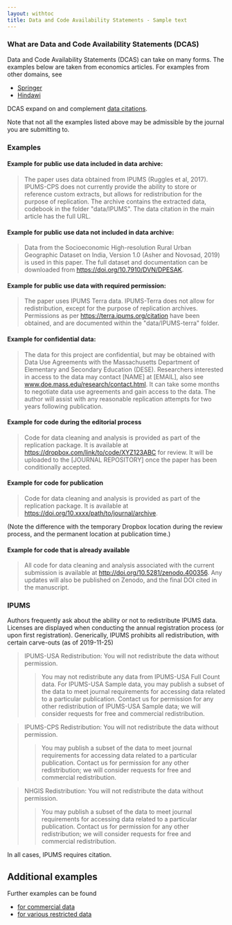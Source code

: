 ```yaml
---
layout: withtoc
title: Data and Code Availability Statements - Sample text
---
```


### What are Data and Code Availability Statements (DCAS)

Data and Code Availability Statements (DCAS) can take on many forms. The examples below are taken from economics articles. For examples from other domains, see
- [Springer](https://www.springernature.com/gp/authors/research-data-policy/data-availability-statements/12330880)
- [Hindawi](https://www.hindawi.com/research.data/#statement.templates)

DCAS expand on and complement [data citations](Data_citation_guidance.md).

Note that not all the examples listed above may be admissible by the journal you are submitting to. 

### Examples
#### Example for public use data included in data archive:

> The paper uses data obtained from IPUMS (Ruggles et al, 2017). IPUMS-CPS does not currently provide the ability to store or reference custom extracts, but allows for redistribution for the purpose of replication. The archive contains the extracted data, codebook in the folder "data/IPUMS". The data citation in the main article has the full URL. 


#### Example for public use data not included in data archive:

> Data from the Socioeconomic High-resolution Rural Urban Geographic Dataset on India, Version 1.0  (Asher and Novosad, 2019) is used in this paper. The full dataset and documentation can be downloaded from https://doi.org/10.7910/DVN/DPESAK.

#### Example for public use data with required permission:
> The paper uses IPUMS Terra data. IPUMS-Terra does not allow for redistribution, except for the purpose of replication archives. Permissions as per https://terra.ipums.org/citation have been obtained, and are documented within the "data/IPUMS-terra" folder.


#### Example for confidential data: 
> The data for this project are confidential, but may be obtained with Data Use Agreements with the Massachusetts Department of Elementary and Secondary Education (DESE). Researchers interested in access to the data may contact [NAME] at [EMAIL], also see www.doe.mass.edu/research/contact.html. It can take some months to negotiate data use agreements and gain access to the data. The author will assist with any reasonable replication attempts for two years following publication.

#### Example for code during the editorial process
> Code for data cleaning and analysis is provided as part of the replication package. It is available at https://dropbox.com/link/to/code/XYZ123ABC for review. It will be uploaded to the [JOURNAL REPOSITORY] once the paper has been conditionally accepted.

#### Example for code for publication
> Code for data cleaning and analysis is provided as part of the replication package. It is available at https://doi.org/10.xxxx/path/to/journal/archive.

(Note the difference with the temporary Dropbox location during the review process, and the permanent location at publication time.)

#### Example for code that is already available
> All code for data cleaning and analysis associated with the current submission is available at http://doi.org/10.5281/zenodo.400356. Any updates will also be published on Zenodo, and the final DOI cited in the manuscript.

### IPUMS

Authors frequently ask about the ability or not to redistribute IPUMS data. Licenses are displayed when conducting the annual registration process (or upon first registration). Generically, IPUMS prohibits all redistribution, with certain carve-outs (as of 2019-11-25)

> IPUMS-USA Redistribution: You will not redistribute the data without permission.
>>You may not redistribute any data from IPUMS-USA Full Count data. For IPUMS-USA Sample data, you may publish a subset of the data to meet journal requirements for accessing data related to a particular publication. Contact us for permission for any other redistribution of IPUMS-USA Sample data; we will consider requests for free and commercial redistribution. 

> IPUMS-CPS Redistribution: You will not redistribute the data without permission.
>> You may publish a subset of the data to meet journal requirements for accessing data related to a particular publication. Contact us for permission for any other redistribution; we will consider requests for free and commercial redistribution. 

> NHGIS Redistribution: You will not redistribute the data without permission.
>> You may publish a subset of the data to meet journal requirements for accessing data related to a particular publication. Contact us for permission for any other redistribution; we will consider requests for free and commercial redistribution. 

In all cases, IPUMS requires citation.

## Additional examples

Further examples can be found 
- [for commercial data](DCAS_Commercial_data.md)
- [for various restricted data](DCAS_Restricted_data.md)